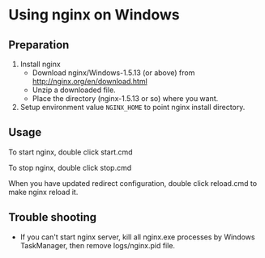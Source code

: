 # Using nginx on Windows

## Preparation

1.  Install nginx
    *   Download nginx/Windows-1.5.13 (or above) from http://nginx.org/en/download.html
    *   Unzip a downloaded file.
    *   Place the directory (nginx-1.5.13 or so) where you want.
2.  Setup environment value `NGINX_HOME` to point nginx install directory.

## Usage

To start nginx, double click start.cmd

To stop nginx, double click stop.cmd

When you have updated redirect configuration, double click reload.cmd to make
nginx reload it.

## Trouble shooting

*   If you can't start nginx server, kill all nginx.exe processes by Windows
    TaskManager, then remove logs/nginx.pid file.
